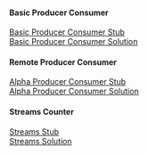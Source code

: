 #### Basic Producer Consumer
[Basic Producer Consumer Stub](https://github.com/mehdi-lamrani/kafka-central/tree/basic-prod-cons-stub) <br>
[Basic Producer Consumer Solution](https://github.com/mehdi-lamrani/kafka-central/tree/basic-prod-cons-final)

#### Remote Producer Consumer
[Alpha Producer Consumer Stub](https://github.com/mehdi-lamrani/kafka-central/tree/alpha-prod-cons-stub) <br>
[Alpha Producer Consumer Solution](https://github.com/mehdi-lamrani/kafka-central/tree/alpha-prod-cons-final)

#### Streams Counter
[Streams Stub](https://github.com/mehdi-lamrani/kafka-central/tree/streams-stub) <br>
[Streams Solution](https://github.com/mehdi-lamrani/kafka-central/tree/streams-final)
